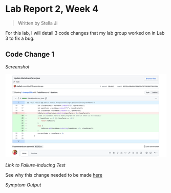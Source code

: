 # Lab Report 2, Week 4

> Written by Stella Ji

For this lab, I will detail 3 code changes that my lab group worked on in Lab 3 to fix a bug.

## Code Change 1

*Screenshot*

![Image](https://github.com/stellaji/cse15l-lab-reports/blob/main/code%20change%201%20ss.png?raw=true)

*Link to Failure-inducing Test*

See why this change needed to be made [here](https://github.com/stellaji/markdown-parser/blob/main/breaking1.md)

*Symptom Output*
